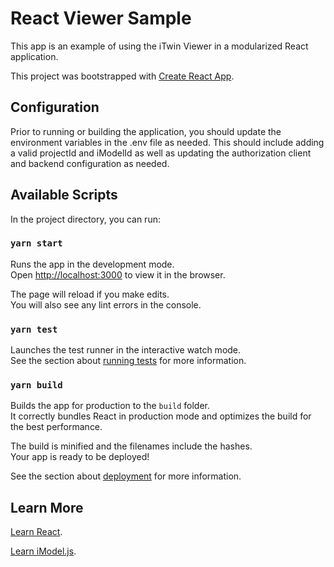 # React Viewer Sample

This app is an example of using the iTwin Viewer in a modularized React application.

This project was bootstrapped with [Create React App](https://github.com/facebook/create-react-app).

## Configuration

Prior to running or building the application, you should update the environment variables in the .env file as needed. This should include adding a valid projectId and iModelId as well as updating the authorization client and backend configuration as needed.

## Available Scripts

In the project directory, you can run:

### `yarn start`

Runs the app in the development mode.<br />
Open [http://localhost:3000](http://localhost:3000) to view it in the browser.

The page will reload if you make edits.<br />
You will also see any lint errors in the console.

### `yarn test`

Launches the test runner in the interactive watch mode.<br />
See the section about [running tests](https://facebook.github.io/create-react-app/docs/running-tests) for more information.

### `yarn build`

Builds the app for production to the `build` folder.<br />
It correctly bundles React in production mode and optimizes the build for the best performance.

The build is minified and the filenames include the hashes.<br />
Your app is ready to be deployed!

See the section about [deployment](https://facebook.github.io/create-react-app/docs/deployment) for more information.

## Learn More

[Learn React](https://reactjs.org/).

[Learn iModel.js](https://www.imodeljs.org/learning/).
